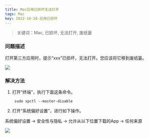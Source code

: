 ```yaml
---
title: Mac应用已损坏无法打开
tags: Mac
key: 2022-10-28-应用已损坏
---
```

> 关键词：Mac, 已损坏, 无法打开, 废纸篓

### 问题描述

打开第三方应用时，提示“xxx”已损坏，无法打开。您应该将它移到废纸篓。

<img src="https://image.oldboard.tech/blog/F2B9CC13-A4B1-4412-BAC3-25A25D7BAA56.png"/>

### 解决方法

1. 打开“终端”，执行下面这条命令。

		sudo spctl --master-disable

2. 打开“系统偏好设置”，进行如下操作。

系统偏好设置 -> 安全性与隐私 -> 允许从以下位置下载的App -> 任何来源

<img src="https://image.oldboard.tech/blog/170C0AE6-77CE-474E-B4D7-A736FB21D472.png"/>



